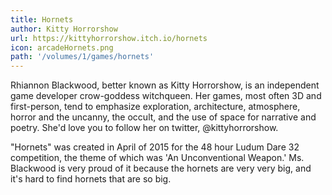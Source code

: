 ```yaml
---
title: Hornets
author: Kitty Horrorshow
url: https://kittyhorrorshow.itch.io/hornets 
icon: arcadeHornets.png
path: '/volumes/1/games/hornets'
---
```


Rhiannon Blackwood, better known as Kitty Horrorshow, is an independent game developer crow-goddess witchqueen. Her games, most often 3D and first-person, tend to emphasize exploration, architecture, atmosphere, horror and the uncanny, the occult, and the use of space for narrative and poetry. She'd love you to follow her on twitter, @kittyhorrorshow.

"Hornets" was created in April of 2015 for the 48 hour Ludum Dare 32
competition, the theme of which was 'An Unconventional Weapon.'  Ms.
Blackwood is very proud of it because the hornets are very very big, and
it's hard to find hornets that are so big.